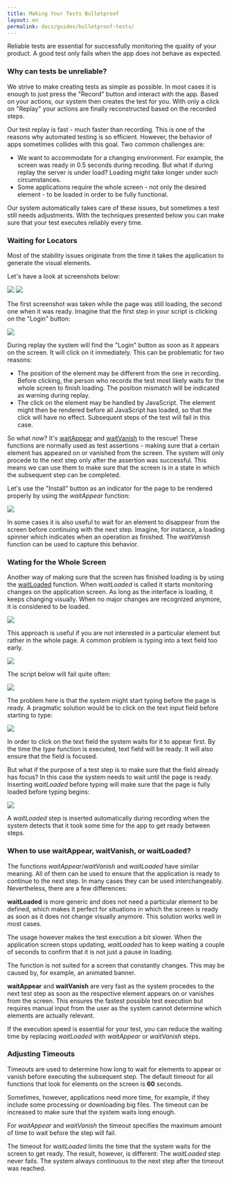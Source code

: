 ```yaml
---
title: Making Your Tests Bulletproof
layout: en
permalink: docs/guides/bulletproof-tests/
---
```


Reliable tests are essential for successfully monitoring the quality of your product. A good test only fails when the app does not behave as expected.



### Why can tests be unreliable?

We strive to make creating tests as simple as possible. In most cases it is enough to just press the "Record" button and interact with the app. Based on your actions, our system then creates the test for you. With only a click on "Replay" your actions are finally reconstructed based on the recorded steps.

Our test replay is fast - much faster than recording. This is one of the reasons why automated testing is so efficient. However, the behavior of apps sometimes collides with this goal. Two common challenges are:

- We want to accommodate for a changing environment. For example, the screen was ready in 0.5 seconds during recoding. But what if during replay the server is under load? Loading might take longer under such circumstances.
- Some applications require the whole screen - not only the desired element - to be loaded in order to be fully functional.

Our system automatically takes care of these issues, but sometimes a test still needs adjustments. With the techniques presented below you can make sure that your test executes reliably every time.  



### Waiting for Locators

Most of the stability issues originate from the time it takes the application to generate the visual elements.  

Let's have a look at screenshots below:

<div class="side-by-side">
 	<img src="/img/guides/bulletproof-tests/theverge1.png" /> <img src="/img/guides/bulletproof-tests/theverge2.png" />
</div>

The first screenshot was taken while the page was still loading, the second one when it was ready. Imagine that the first step in your script is clicking on the "Login" button:

<img src="/img/guides/bulletproof-tests/theverge-before.png">

During replay the system will find the "Login" button as soon as it appears on the screen. It will click on it immediately. This can be problematic for two reasons:

- The position of the element may be different from the one in recording. Before clicking, the person who records the test most likely waits for the whole screen to finish loading. The position mismatch will be indicated as warning during replay.
- The click on the element may be handled by JavaScript. The element might then be rendered before all JavaScript has loaded, so that the click will have no effect. Subsequent steps of the test will fail in this case.

So what now? It's [waitAppear](/docs/api/locator#waitAppear "waitAppear API reference") and [waitVanish](/docs/api/locator#waitVanish "waitVanish  API reference") to the rescue! These functions are normally used as test assertions - making sure that a certain element has appeared on or vanished from the screen. The system will only procede to the next step only after the assertion was successful. This means we can use them to make sure that the screen is in a state in which the subsequent step can be completed.

Let's use the "Install" button as an indicator for the page to be rendered properly by using the *waitAppear* function:

<img src="/img/guides/bulletproof-tests/theverge-after.png">

In some cases it is also useful to wait for an element to disappear from the screen before continuing with the next step. Imagine, for instance, a loading spinner which indicates when an operation as finished. The *waitVanish* function can be used to capture this behavior.



### Wating for the Whole Screen

Another way of making sure that the screen has finished loading is by using the [waitLoaded](/docs/api/locator#waitLoaded "waitLoaded API reference") function. When *waitLoaded* is called it starts monitoring changes on the application screen. As long as the interface is loading, it keeps changing visually. When no major changes are recognized anymore, it is considered to be loaded.

<img src="/img/guides/bulletproof-tests/theverge-waitLoaded.png">

This approach is useful if you are not interested in a particular element but rather in the whole page. A common problem is typing into a text field too early.

<img src="/img/guides/bulletproof-tests/testobject-cursor.png">  

The script below will fail quite often:

<img src="/img/guides/bulletproof-tests/testobject-before.png">

The problem here is that the system might start typing before the page is ready. A pragmatic solution would be to click on the text input field before starting to type:

<img src="/img/guides/bulletproof-tests/testobject-click.png">

In order to click on the text field the system waits for it to appear first. By the time the *type* function is executed, text field will be ready. It will also ensure that the field is focused.

But what if the purpose of a test step is to make sure that the field already has focus? In this case the system needs to wait until the page is ready. Inserting *waitLoaded* before typing will make sure that the page is fully loaded before typing begins:

<img src="/img/guides/bulletproof-tests/testobject-after.png">

A *waitLoaded* step is inserted automatically during recording when the system detects that it took some time for the app to get ready between steps.



### When to use waitAppear, waitVanish, or waitLoaded?

The functions *waitAppear*/*waitVanish* and *waitLoaded* have similar meaning. All of them can be used to ensure that the application is ready to continue to the next step. In many cases they can be used interchangeably. Nevertheless, there are a few differences:

**waitLoaded** is more generic and does not need a particular element to be defined, which makes it perfect for situations in which the screen is ready as soon as it does not change visually anymore. This solution works well in most cases.

The usage however makes the test execution a bit slower. When the application screen stops updating, *waitLoaded* has to keep waiting a couple of seconds to confirm that it is not just a pause in loading. 

The function is not suited for a screen that constantly changes. This may be caused by, for example, an animated banner.

**waitAppear** and **waitVanish** are very fast as the system procedes to the next test step as soon as the respective element appears on or vanishes from the screen. This ensures the fastest possible test execution but requires manual input from the user as the system cannot determine which elements are actually relevant.

If the execution speed is essential for your test, you can reduce the waiting time by replacing *waitLoaded* with *waitAppear* or *waitVanish* steps.



### Adjusting Timeouts

Timeouts are used to determine how long to wait for elements to appear or vanish before executing the subsequent step. The default timeout for all functions that look for elements on the screen is **60** seconds.

Sometimes, however, applications need more time, for example, if they include some processing or downloading big files. The timeout can be increased to make sure that the system waits long enough.

For *waitAppear* and *waitVanish* the timeout specifies the maximum amount of time to wait before the step will fail.

The timeout for *waitLoaded* limits the time that the system waits for the screen to get ready. The result, however, is different: The *waitLoaded* step never fails. The system always continuous to the next step after the timeout was reached. 
